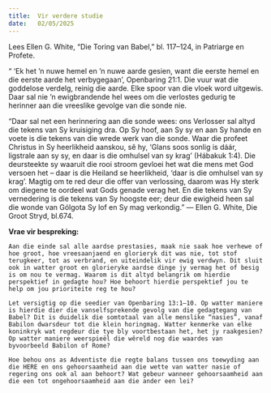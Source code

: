 ```yaml
---
title:  Vir verdere studie
date:   02/05/2025
---
```


Lees Ellen G. White, “Die Toring van Babel,” bl. 117–124, in Patriarge en Profete.

“ ‘Ek het ’n nuwe hemel en ’n nuwe aarde gesien, want die eerste hemel en die eerste aarde het verbygegaan’, Openbaring 21:1. Die vuur wat die goddelose verdelg, reinig die aarde. Elke spoor van die vloek word uitgewis. Daar sal nie ’n ewigbrandende hel wees om die verlostes gedurig te herinner aan die vreeslike gevolge van die sonde nie.

“Daar sal net een herinnering aan die sonde wees: ons Verlosser sal altyd die tekens van Sy kruisiging dra. Op Sy hoof, aan Sy sy en aan Sy hande en voete is die tekens van die wrede werk van die sonde. Waar die profeet Christus in Sy heerlikheid aanskou, sê hy, ‘Glans soos sonlig is dáár, ligstrale aan sy sy, en daar is die omhulsel van sy krag’ (Hábakuk 1:4). Die deursteekte sy waaruit die rooi stroom gevloei het wat die mens met God versoen het – daar is die Heiland se heerlikheid, ‘daar is die omhulsel van sy krag’. Magtig om te red deur die offer van verlossing, daarom was Hy sterk om diegene te oordeel wat Gods genade verag het. En die tekens van Sy vernedering is die tekens van Sy hoogste eer; deur die ewigheid heen sal die wonde van Gólgota Sy lof en Sy mag verkondig.” — Ellen G. White, Die Groot Stryd, bl.674.

**Vrae vir bespreking:**

`Aan die einde sal alle aardse prestasies, maak nie saak hoe verhewe of hoe groot, hoe vreesaanjaend en glorieryk dit was nie, tot stof terugkeer, tot as verbrand, en uiteindelik vir ewig verdwyn. Dit sluit ook in watter groot en glorieryke aardse dinge jy vermag het of besig is om nou te vermag. Waarom is dit altyd belangrik om hierdie perspektief in gedagte hou? Hoe behoort hierdie perspektief jou te help om jou prioriteite reg te hou?`

`Let versigtig op die seedier van Openbaring 13:1–10. Op watter maniere is hierdie dier die vanselfsprekende gevolg van die gedagtegang van Babel? Dit is duidelik die somtotaal van alle menslike “nasies”, vanaf Babilon dwarsdeur tot die klein horingmag. Watter kenmerke van elke koninkryk wat regdeur die tye bly voortbestaan het, het jy raakgesien? Op watter maniere weerspieël die wêreld nog die waardes van byvoorbeeld Babilon of Rome?`

`Hoe behou ons as Adventiste die regte balans tussen ons toewyding aan die HERE en ons gehoorsaamheid aan die wette van watter nasie of regering ons ook al aan behoort? Wat gebeur wanneer gehoorsaamheid aan die een tot ongehoorsaamheid aan die ander een lei?`